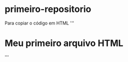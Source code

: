 # primeiro-repositorio

Para copiar o código em HTML
'''
<html> 
  <h1>Meu primeiro arquivo HTML</h1>
</html>
'''

